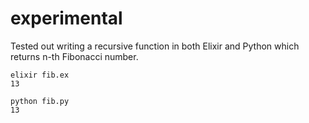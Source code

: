 # experimental

Tested out writing a recursive function in both Elixir and Python which returns n-th Fibonacci number.

    elixir fib.ex
    13

    python fib.py
    13
